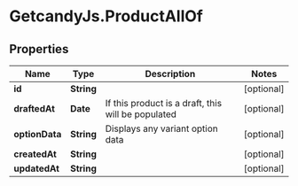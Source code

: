 # GetcandyJs.ProductAllOf

## Properties

Name | Type | Description | Notes
------------ | ------------- | ------------- | -------------
**id** | **String** |  | [optional] 
**draftedAt** | **Date** | If this product is a draft, this will be populated | [optional] 
**optionData** | **String** | Displays any variant option data | [optional] 
**createdAt** | **String** |  | [optional] 
**updatedAt** | **String** |  | [optional] 


